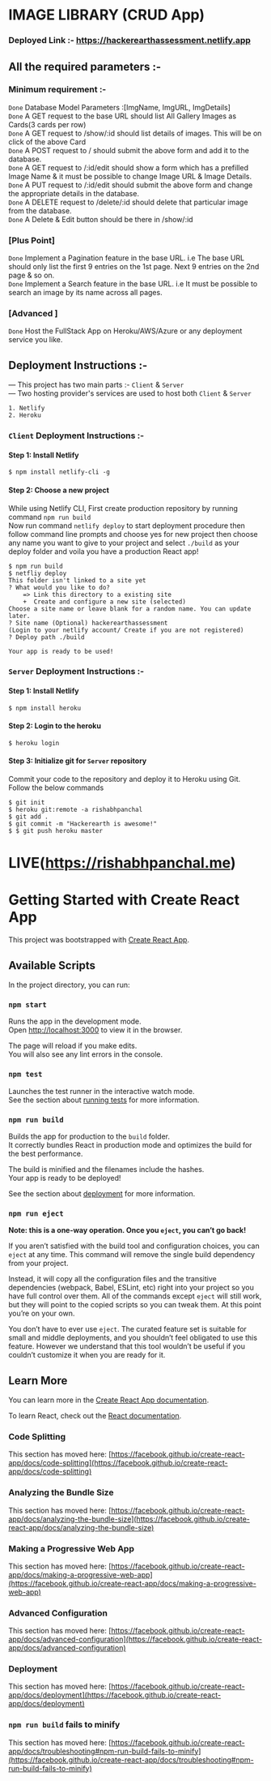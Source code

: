 # IMAGE LIBRARY (CRUD App)

### Deployed Link :- https://hackerearthassessment.netlify.app

## All the required parameters :-

### Minimum requirement :-

`Done` Database Model Parameters :[ImgName, ImgURL, ImgDetails] <br />
`Done` A GET request to the base URL should list All Gallery Images as Cards(3 cards per row) <br />
`Done` A GET request to /show/:id should list details of images. This will be on click of the above Card <br />
`Done` A POST request to / should submit the above form and add it to the database. <br />
`Done` A GET request to /:id/edit should show a form which has a prefilled Image Name & it must be possible to change Image URL & Image Details. <br />
`Done` A PUT request to /:id/edit should submit the above form and change the appropriate details in the database. <br />
`Done` A DELETE request to /delete/:id should delete that particular image from the database. <br />
`Done` A Delete & Edit button should be there in /show/:id <br />

### [Plus Point]

`Done` Implement a Pagination feature in the base URL. i.e The base URL should only list the first 9 entries on the 1st page. Next 9 entries on the 2nd page & so on.<br />
`Done` Implement a Search feature in the base URL. i.e It must be possible to search an image by its name across all pages.<br />

### [Advanced ]

`Done` Host the FullStack App on Heroku/AWS/Azure or any deployment service you like.

## Deployment Instructions :-

— This project has two main parts :- `Client` & `Server` <br/>
— Two hosting provider's services are used to host both `Client` & `Server`

    1. Netlify
    2. Heroku

### `Client` Deployment Instructions :-

#### Step 1: Install Netlify

```
$ npm install netlify-cli -g
```

#### Step 2: Choose a new project

While using Netlify CLI, First create production repository by running command `npm run build`<br/>
Now run command `netlify deploy` to start deployment procedure then follow command line prompts and choose yes for new project then choose any name you want to give to your project and select `./build` as your deploy folder and voila you have a production React app!

```
$ npm run build
$ netfliy deploy
This folder isn't linked to a site yet
? What would you like to do?
    => Link this directory to a existing site
    +  Create and configure a new site (selected)
Choose a site name or leave blank for a random name. You can update later.
? Site name (Optional) hackerearthassessment
(Login to your netlify account/ Create if you are not registered)
? Deploy path ./build

Your app is ready to be used!
```

### `Server` Deployment Instructions :-

#### Step 1: Install Netlify

```
$ npm install heroku
```

#### Step 2: Login to the heroku

```
$ heroku login
```

#### Step 3: Initialize git for `Server` repository

Commit your code to the repository and deploy it to Heroku using Git. <br/>
Follow the below commands

```
$ git init
$ heroku git:remote -a rishabhpanchal
$ git add .
$ git commit -m "Hackerearth is awesome!"
$ $ git push heroku master
```













# LIVE(https://rishabhpanchal.me)


# Getting Started with Create React App

This project was bootstrapped with [Create React App](https://github.com/facebook/create-react-app).

## Available Scripts

In the project directory, you can run:

### `npm start`

Runs the app in the development mode.\
Open [http://localhost:3000](http://localhost:3000) to view it in the browser.

The page will reload if you make edits.\
You will also see any lint errors in the console.

### `npm test`

Launches the test runner in the interactive watch mode.\
See the section about [running tests](https://facebook.github.io/create-react-app/docs/running-tests) for more information.

### `npm run build`

Builds the app for production to the `build` folder.\
It correctly bundles React in production mode and optimizes the build for the best performance.

The build is minified and the filenames include the hashes.\
Your app is ready to be deployed!

See the section about [deployment](https://facebook.github.io/create-react-app/docs/deployment) for more information.

### `npm run eject`

**Note: this is a one-way operation. Once you `eject`, you can’t go back!**

If you aren’t satisfied with the build tool and configuration choices, you can `eject` at any time. This command will remove the single build dependency from your project.

Instead, it will copy all the configuration files and the transitive dependencies (webpack, Babel, ESLint, etc) right into your project so you have full control over them. All of the commands except `eject` will still work, but they will point to the copied scripts so you can tweak them. At this point you’re on your own.

You don’t have to ever use `eject`. The curated feature set is suitable for small and middle deployments, and you shouldn’t feel obligated to use this feature. However we understand that this tool wouldn’t be useful if you couldn’t customize it when you are ready for it.

## Learn More

You can learn more in the [Create React App documentation](https://facebook.github.io/create-react-app/docs/getting-started).

To learn React, check out the [React documentation](https://reactjs.org/).

### Code Splitting

This section has moved here: [https://facebook.github.io/create-react-app/docs/code-splitting](https://facebook.github.io/create-react-app/docs/code-splitting)

### Analyzing the Bundle Size

This section has moved here: [https://facebook.github.io/create-react-app/docs/analyzing-the-bundle-size](https://facebook.github.io/create-react-app/docs/analyzing-the-bundle-size)

### Making a Progressive Web App

This section has moved here: [https://facebook.github.io/create-react-app/docs/making-a-progressive-web-app](https://facebook.github.io/create-react-app/docs/making-a-progressive-web-app)

### Advanced Configuration

This section has moved here: [https://facebook.github.io/create-react-app/docs/advanced-configuration](https://facebook.github.io/create-react-app/docs/advanced-configuration)

### Deployment

This section has moved here: [https://facebook.github.io/create-react-app/docs/deployment](https://facebook.github.io/create-react-app/docs/deployment)

### `npm run build` fails to minify

This section has moved here: [https://facebook.github.io/create-react-app/docs/troubleshooting#npm-run-build-fails-to-minify](https://facebook.github.io/create-react-app/docs/troubleshooting#npm-run-build-fails-to-minify)
